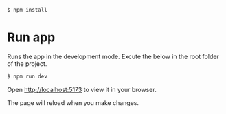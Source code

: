 ```bash
$ npm install
```

# Run app 

Runs the app in the development mode. Excute the below in the root folder of the project.

```bash
$ npm run dev
```

Open [http://localhost:5173](http://localhost:5173/) to view it in your browser.

The page will reload when you make changes.
